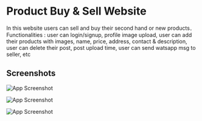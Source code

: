 
# Product Buy & Sell Website

In this website users can sell and buy their second hand or new products۔
Functionalities : user can login/signup, profile image upload, user can add their products with images, name, price, address, contact & description, user can delete their post, post upload time, user can send watsapp msg to seller, etc


## Screenshots

![App Screenshot](https://res.cloudinary.com/dxampilpv/image/upload/v1714364114/elpwvxkwxh3ekoluqcbr.png)

![App Screenshot](https://res.cloudinary.com/dxampilpv/image/upload/v1714364196/udo5u08wbutohnkbwvqs.png)

![App Screenshot](https://res.cloudinary.com/dxampilpv/image/upload/v1714364247/rjxflsydrvcdrypnufoc.png)